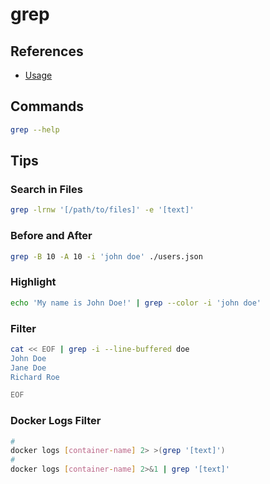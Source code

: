 # grep

## References

- [Usage](<https://en.wikipedia.org/wiki/Sleep_(command)#Usage>)

## Commands

```sh
grep --help
```

## Tips

### Search in Files

```sh
grep -lrnw '[/path/to/files]' -e '[text]'
```

### Before and After

```sh
grep -B 10 -A 10 -i 'john doe' ./users.json
```

### Highlight

```sh
echo 'My name is John Doe!' | grep --color -i 'john doe'
```

### Filter

```sh
cat << EOF | grep -i --line-buffered doe
John Doe
Jane Doe
Richard Roe

EOF
```

### Docker Logs Filter

```sh
#
docker logs [container-name] 2> >(grep '[text]')
#
docker logs [container-name] 2>&1 | grep '[text]'
```
